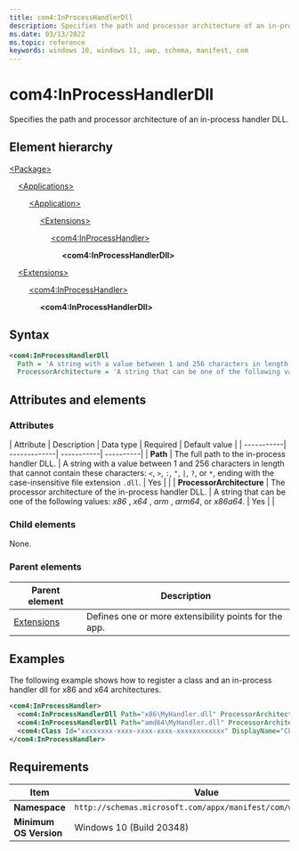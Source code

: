 ```yaml
---
title: com4:InProcessHandlerDll
description: Specifies the path and processor architecture of an in-process handler DLL. (com4:InProcessHandlerDll)
ms.date: 03/13/2022
ms.topic: reference
keywords: windows 10, windows 11, uwp, schema, manifest, com
---
```


# com4:InProcessHandlerDll

Specifies the path and processor architecture of an in-process handler DLL.

## Element hierarchy

[\<Package\>](element-package.md)

&nbsp;&nbsp;&nbsp;&nbsp;[\<Applications\>](element-applications.md)

&nbsp;&nbsp;&nbsp;&nbsp; &nbsp;&nbsp;&nbsp;&nbsp;[\<Application\>](element-application.md)

&nbsp;&nbsp;&nbsp;&nbsp; &nbsp;&nbsp;&nbsp;&nbsp; &nbsp;&nbsp;&nbsp;&nbsp;[\<Extensions\>](element-1-extensions.md)

&nbsp;&nbsp;&nbsp;&nbsp; &nbsp;&nbsp;&nbsp;&nbsp; &nbsp;&nbsp;&nbsp;&nbsp; &nbsp;&nbsp;&nbsp;&nbsp;[\<com4:InProcessHandler\>](element-com4-inprocesshandler.md)

&nbsp;&nbsp;&nbsp;&nbsp; &nbsp;&nbsp;&nbsp;&nbsp; &nbsp;&nbsp;&nbsp;&nbsp; &nbsp;&nbsp;&nbsp;&nbsp; &nbsp;&nbsp;&nbsp;&nbsp;**\<com4:InProcessHandlerDll\>**

&nbsp;&nbsp;&nbsp;&nbsp;[\<Extensions\>](element-1-extensions.md)

&nbsp;&nbsp;&nbsp;&nbsp; &nbsp;&nbsp;&nbsp;&nbsp;[\<com4:InProcessHandler\>](element-com4-inprocesshandler.md)

&nbsp;&nbsp;&nbsp;&nbsp; &nbsp;&nbsp;&nbsp;&nbsp; &nbsp;&nbsp;&nbsp;&nbsp;**\<com4:InProcessHandlerDll\>**

## Syntax

```xml
<com4:InProcessHandlerDll
  Path = 'A string with a value between 1 and 256 characters in length that cannot contain these characters: <, >, :, ", |, ?, or *, ending with the case-insensitive file extension ".dll".'
  ProcessorArchitecture = 'A string that can be one of the following values: "x86", "x64", "arm", "arm64", or "x86a64".' />
```

## Attributes and elements

### Attributes

| Attribute | Description | Data type | Required | Default value |
| -----------| -------------| -----------| ----------|
| **Path** |  The full path to the in-process handler DLL. | A string with a value between 1 and 256 characters in length that cannot contain these characters: `<`, `>`, `:`, `"`, `|`, `?`, or `*`, ending with the case-insensitive file extension `.dll`. | Yes |  |
| **ProcessorArchitecture** | The processor architecture of the in-process handler DLL. | A string that can be one of the following values: *x86* , *x64* , *arm* , *arm64*, or *x86a64*. | Yes |  |

### Child elements

None.

### Parent elements

| Parent element | Description |
|-|-|
| [Extensions](element-1-extensions.md) | Defines one or more extensibility points for the app. |

## Examples

The following example shows how to register a class and an in-process handler dll for x86 and x64 architectures.

```xml
<com4:InProcessHandler> 
  <com4:InProcessHandlerDll Path="x86\MyHandler.dll" ProcessorArchitecture="x86"/> 
  <com4:InProcessHandlerDll Path="amd64\MyHandler.dll" ProcessorArchitecture="x64"/> 
  <com4:Class Id="xxxxxxxx-xxxx-xxxx-xxxx-xxxxxxxxxxxx" DisplayName="CLSID_Bar" ThreadingModel="Both"/> 
</com4:InProcessHandler>
```

## Requirements

| Item | Value |
|--|--|
| **Namespace** | `http://schemas.microsoft.com/appx/manifest/com/windows10/4` |
| **Minimum OS Version** | Windows 10 (Build 20348) |
